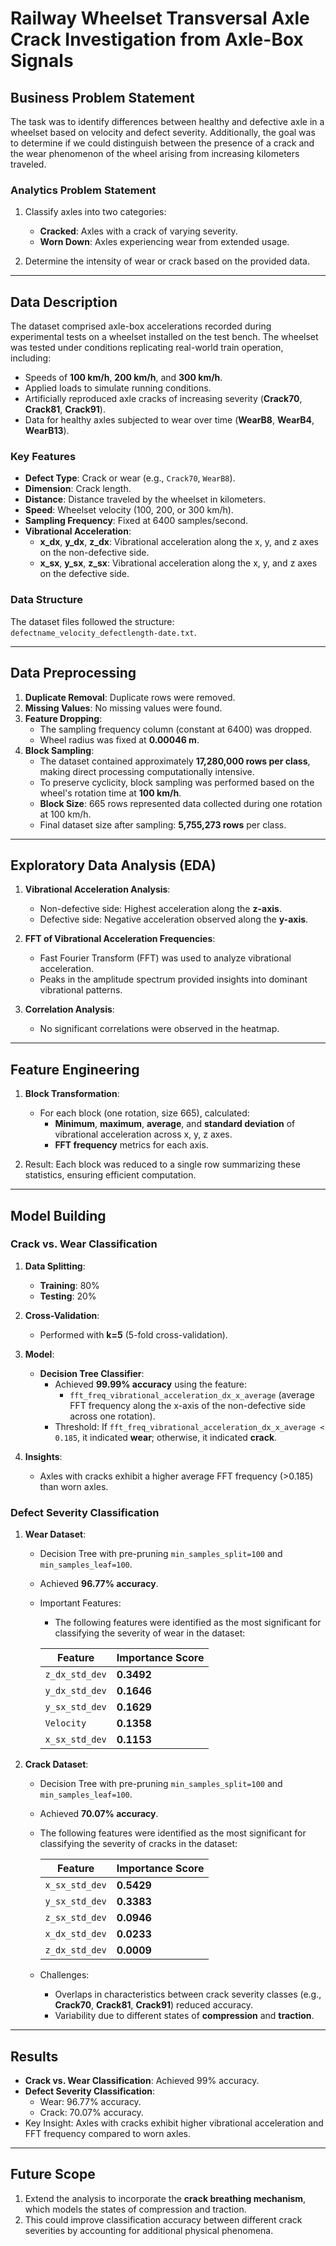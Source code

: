# Railway Wheelset Transversal Axle Crack Investigation from Axle-Box Signals

## Business Problem Statement

The task was to identify differences between healthy and defective axle in a wheelset based on velocity and defect severity. Additionally, the goal was to determine if we could distinguish between the presence of a crack and the wear phenomenon of the wheel arising from increasing kilometers traveled. 

### Analytics Problem Statement

1. Classify axles into two categories:
   - **Cracked**: Axles with a crack of varying severity.
   - **Worn Down**: Axles experiencing wear from extended usage.

2. Determine the intensity of wear or crack based on the provided data.

---

## Data Description

The dataset comprised axle-box accelerations recorded during experimental tests on a wheelset installed on the test bench. The wheelset was tested under conditions replicating real-world train operation, including:
- Speeds of **100 km/h**, **200 km/h**, and **300 km/h**.
- Applied loads to simulate running conditions.
- Artificially reproduced axle cracks of increasing severity (**Crack70**, **Crack81**, **Crack91**).
- Data for healthy axles subjected to wear over time (**WearB8**, **WearB4**, **WearB13**).

### Key Features

- **Defect Type**: Crack or wear (e.g., `Crack70`, `WearB8`).
- **Dimension**: Crack length.
- **Distance**: Distance traveled by the wheelset in kilometers.
- **Speed**: Wheelset velocity (100, 200, or 300 km/h).
- **Sampling Frequency**: Fixed at 6400 samples/second.
- **Vibrational Acceleration**:
  - **x_dx**, **y_dx**, **z_dx**: Vibrational acceleration along the x, y, and z axes on the non-defective side.
  - **x_sx**, **y_sx**, **z_sx**: Vibrational acceleration along the x, y, and z axes on the defective side.

### Data Structure

The dataset files followed the structure:  
`defectname_velocity_defectlength-date.txt`.

---

## Data Preprocessing

1. **Duplicate Removal**: Duplicate rows were removed.
2. **Missing Values**: No missing values were found.
3. **Feature Dropping**: 
   - The sampling frequency column (constant at 6400) was dropped.
   - Wheel radius was fixed at **0.00046 m**.
4. **Block Sampling**: 
   - The dataset contained approximately **17,280,000 rows per class**, making direct processing computationally intensive.
   - To preserve cyclicity, block sampling was performed based on the wheel's rotation time at **100 km/h**. 
   - **Block Size**: 665 rows represented data collected during one rotation at 100 km/h.
   - Final dataset size after sampling: **5,755,273 rows** per class.

---

## Exploratory Data Analysis (EDA)

1. **Vibrational Acceleration Analysis**:
   - Non-defective side: Highest acceleration along the **z-axis**.
   - Defective side: Negative acceleration observed along the **y-axis**.
   
2. **FFT of Vibrational Acceleration Frequencies**:
   - Fast Fourier Transform (FFT) was used to analyze vibrational acceleration.
   - Peaks in the amplitude spectrum provided insights into dominant vibrational patterns.

3. **Correlation Analysis**:
   - No significant correlations were observed in the heatmap.

---

## Feature Engineering

1. **Block Transformation**:
   - For each block (one rotation, size 665), calculated:
     - **Minimum**, **maximum**, **average**, and **standard deviation** of vibrational acceleration across x, y, z axes.
     - **FFT frequency** metrics for each axis.

2. Result: Each block was reduced to a single row summarizing these statistics, ensuring efficient computation.

---

## Model Building

### Crack vs. Wear Classification

1. **Data Splitting**:
   - **Training**: 80%
   - **Testing**: 20%

2. **Cross-Validation**:
   - Performed with **k=5** (5-fold cross-validation).

3. **Model**:
   - **Decision Tree Classifier**:
     - Achieved **99.99% accuracy** using the feature: 
       - `fft_freq_vibrational_acceleration_dx_x_average` (average FFT frequency along the x-axis of the non-defective side across one rotation).
     - Threshold: If `fft_freq_vibrational_acceleration_dx_x_average < 0.185`, it indicated **wear**; otherwise, it indicated **crack**.

4. **Insights**:
   - Axles with cracks exhibit a higher average FFT frequency (>0.185) than worn axles.

### Defect Severity Classification

1. **Wear Dataset**:
   - Decision Tree with pre-pruning `min_samples_split=100` and `min_samples_leaf=100`.
   - Achieved **96.77% accuracy**.
   - Important Features:
     - The following features were identified as the most significant for classifying the severity of wear in the dataset:

      | Feature        | Importance Score |
      |----------------|------------------|
      | `z_dx_std_dev` | **0.3492**       |
      | `y_dx_std_dev` | **0.1646**       |
      | `y_sx_std_dev` | **0.1629**       |
      | `Velocity`     | **0.1358**       |
      | `x_sx_std_dev` | **0.1153**       |


2. **Crack Dataset**:
   - Decision Tree with pre-pruning `min_samples_split=100` and `min_samples_leaf=100`.
   - Achieved **70.07% accuracy**.
   - The following features were identified as the most significant for classifying the severity of cracks in the dataset:

      | Feature        | Importance Score |
      |----------------|------------------|
      | `x_sx_std_dev` | **0.5429**       |
      | `y_sx_std_dev` | **0.3383**       |
      | `z_sx_std_dev` | **0.0946**       |
      | `x_dx_std_dev` | **0.0233**       |
      | `z_dx_std_dev` | **0.0009**       |

   - Challenges:
     - Overlaps in characteristics between crack severity classes (e.g., **Crack70**, **Crack81**, **Crack91**) reduced accuracy.
     - Variability due to different states of **compression** and **traction**.
       
---

## Results

- **Crack vs. Wear Classification**: Achieved 99% accuracy.
- **Defect Severity Classification**:
  - Wear: 96.77% accuracy.
  - Crack: 70.07% accuracy.
- Key Insight: Axles with cracks exhibit higher vibrational acceleration and FFT frequency compared to worn axles.

---

## Future Scope

1. Extend the analysis to incorporate the **crack breathing mechanism**, which models the states of compression and traction. 
2. This could improve classification accuracy between different crack severities by accounting for additional physical phenomena.

